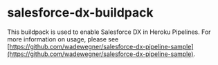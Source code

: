 # salesforce-dx-buildpack

This buildpack is used to enable Salesforce DX in Heroku Pipelines. For more information on usage, please see [https://github.com/wadewegner/salesforce-dx-pipeline-sample](https://github.com/wadewegner/salesforce-dx-pipeline-sample).
